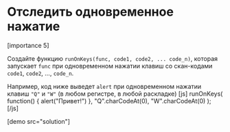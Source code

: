 # Отследить одновременное нажатие 

[importance 5]

Создайте функцию `runOnKeys(func, code1, code2, ... code_n)`, которая запускает `func` при одновременном нажатии клавиш со скан-кодами `code1`, `code2`, ..., `code_n`.

Например, код ниже выведет `alert` при одновременном нажатии клавиш `"Q"` и `"W"` (в любом регистре, в любой раскладке)
[js]
runOnKeys(
  function() { alert("Привет!") }, 
  "Q".charCodeAt(0), 
  "W".charCodeAt(0)
);
[/js]

[demo src="solution"]